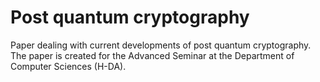 # Post quantum cryptography
Paper dealing with current developments of post quantum cryptography. The paper is created for the Advanced Seminar at the Department of Computer Sciences (H-DA).
